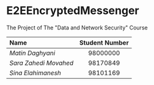 # E2EEncryptedMessenger

The Project of The "Data and Network Security" Course

|Name       |Student Number |
|:----------|:-----------:|
|*Matin Daghyani*|98000000|
|*Sara Zahedi Movahed*|98170849|
|*Sina Elahimanesh*|98101169|
